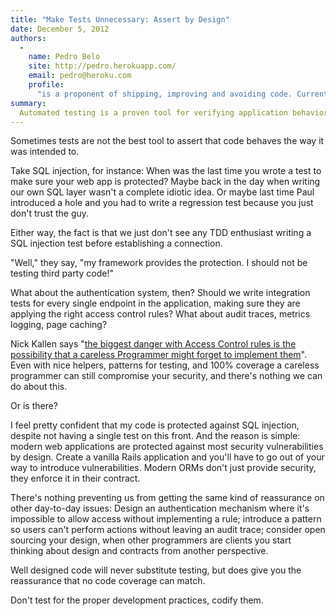 ```yaml
---
title: "Make Tests Unnecessary: Assert by Design"
date: December 5, 2012
authors:
  -
    name: Pedro Belo
    site: http://pedro.herokuapp.com/
    email: pedro@heroku.com
    profile:
      "is a proponent of shipping, improving and avoiding code. Current obsessions include: APIs, distributed architectures, zero downtime deploys and <a href=\"http://en.wikipedia.org/wiki/Caipirinha\">caipirinhas</a>."
summary:
  Automated testing is a proven tool for verifying application behavior and preventing bugs and regressions. However, as a last-minute line of defense, testing can often be eschewed in favor of baking preventative behavior directly into the application design.
---
```


Sometimes tests are not the best tool to assert that code behaves the way it was intended to.

Take SQL injection, for instance: When was the last time you wrote a test to make sure your web app is protected? Maybe back in the day when writing our own SQL layer wasn't a complete idiotic idea. Or maybe last time Paul introduced a hole and you had to write a regression test because you just don't trust the guy.

Either way, the fact is that we just don't see any TDD enthusiast writing a SQL injection test before establishing a connection.

"Well," they say, "my framework provides the protection. I should not be testing third party code!"

What about the authentication system, then? Should we write integration tests for every single endpoint in the application, making sure they are applying the right access control rules? What about audit traces, metrics logging, page caching?

Nick Kallen says "[the biggest danger with Access Control rules is the possibility that a careless Programmer might forget to implement them](http://pivotallabs.com/users/nick/blog/articles/272-access-control-permissions-in-rails)". Even with nice helpers, patterns for testing, and 100% coverage a careless programmer can still compromise your security, and there's nothing we can do about this.

Or is there?

I feel pretty confident that my code is protected against SQL injection, despite not having a single test on this front. And the reason is simple: modern web applications are protected against most security vulnerabilities by design. Create a vanilla Rails application and you'll have to go out of your way to introduce vulnerabilities. Modern ORMs don't just provide security, they enforce it in their contract.

There's nothing preventing us from getting the same kind of reassurance on other day-to-day issues: Design an authentication mechanism where it's impossible to allow access without implementing a rule; introduce a pattern so users can't perform actions without leaving an audit trace; consider open sourcing your design, when other programmers are clients you start thinking about design and contracts from another perspective.

Well designed code will never substitute testing, but does give you the reassurance that no code coverage can match.

Don't test for the proper development practices, codify them.